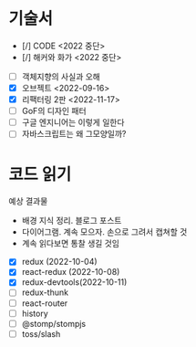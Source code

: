 # 기술서

- [/] CODE <2022 중단>
- [/] 해커와 화가 <2022 중단>
- [ ] 객체지향의 사실과 오해
- [x] 오브젝트 <2022-09-16>
- [x] 리팩터링 2판 <2022-11-17>
- [ ] GoF의 디자인 패터
- [ ] 구글 엔지니어는 이렇게 일한다
- [ ] 자바스크립트는 왜 그모양일까?

# 코드 읽기

예상 결과물

- 배경 지식 정리. 블로그 포스트
- 다이어그램. 계속 모으자. 손으로 그려서 캡쳐할 것
- 계속 읽다보면 통찰 생길 것임

- [x] redux (2022-10-04)
- [x] react-redux (2022-10-08)
- [x] redux-devtools(2022-10-11)
- [ ] redux-thunk
- [ ] react-router
- [ ] history
- [ ] @stomp/stompjs
- [ ] toss/slash
